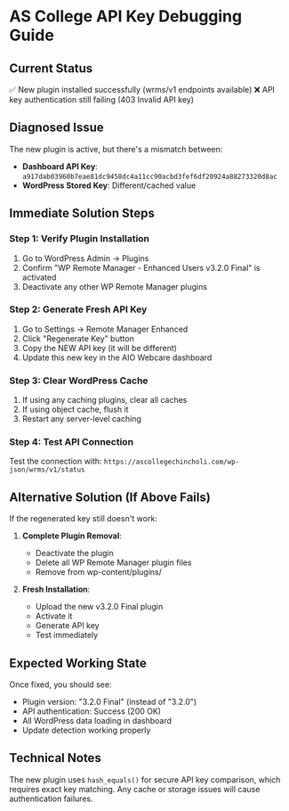 # AS College API Key Debugging Guide

## Current Status
✅ New plugin installed successfully (wrms/v1 endpoints available)
❌ API key authentication still failing (403 Invalid API key)

## Diagnosed Issue
The new plugin is active, but there's a mismatch between:
- **Dashboard API Key**: `a917dab03960b7eae81dc9458dc4a11cc90acbd3fef6df20924a88273320d8ac`
- **WordPress Stored Key**: Different/cached value

## Immediate Solution Steps

### Step 1: Verify Plugin Installation
1. Go to WordPress Admin → Plugins
2. Confirm "WP Remote Manager - Enhanced Users v3.2.0 Final" is activated
3. Deactivate any other WP Remote Manager plugins

### Step 2: Generate Fresh API Key
1. Go to Settings → Remote Manager Enhanced
2. Click "Regenerate Key" button
3. Copy the NEW API key (it will be different)
4. Update this new key in the AIO Webcare dashboard

### Step 3: Clear WordPress Cache
1. If using any caching plugins, clear all caches
2. If using object cache, flush it
3. Restart any server-level caching

### Step 4: Test API Connection
Test the connection with: `https://ascollegechincholi.com/wp-json/wrms/v1/status`

## Alternative Solution (If Above Fails)
If the regenerated key still doesn't work:

1. **Complete Plugin Removal**:
   - Deactivate the plugin
   - Delete all WP Remote Manager plugin files
   - Remove from wp-content/plugins/

2. **Fresh Installation**:
   - Upload the new v3.2.0 Final plugin
   - Activate it
   - Generate API key
   - Test immediately

## Expected Working State
Once fixed, you should see:
- Plugin version: "3.2.0 Final" (instead of "3.2.0")
- API authentication: Success (200 OK)
- All WordPress data loading in dashboard
- Update detection working properly

## Technical Notes
The new plugin uses `hash_equals()` for secure API key comparison, which requires exact key matching. Any cache or storage issues will cause authentication failures.